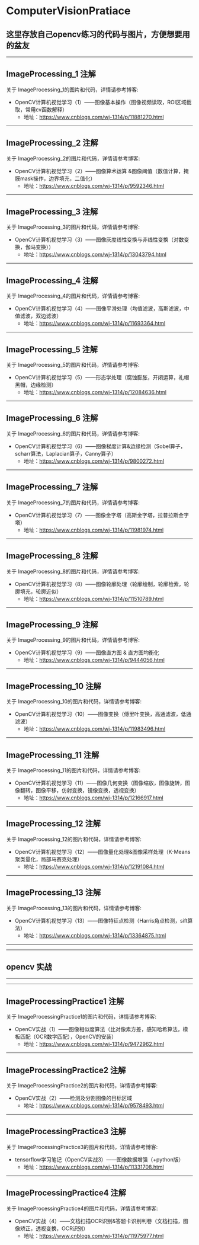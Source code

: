 # ComputerVisionPratiace

## 这里存放自己opencv练习的代码与图片，方便想要用的盆友
***
## ImageProcessing_1 注解
关于 ImageProcessing_1的图片和代码，详情请参考博客:
- OpenCV计算机视觉学习（1）——图像基本操作（图像视频读取，ROI区域截取，常用cv函数解释）
    - 地址：https://www.cnblogs.com/wj-1314/p/11881270.html

***
## ImageProcessing_2 注解
关于 ImageProcessing_2的图片和代码，详情请参考博客:
- OpenCV计算机视觉学习（2）——图像算术运算 &图像阈值（数值计算，掩膜mask操作，边界填充，二值化）
    - 地址：https://www.cnblogs.com/wj-1314/p/9592346.html

***
## ImageProcessing_3 注解
关于 ImageProcessing_3的图片和代码，详情请参考博客:
- OpenCV计算机视觉学习（3）——图像灰度线性变换与非线性变换（对数变换，伽马变换））
    - 地址：https://www.cnblogs.com/wj-1314/p/13043794.html

***
## ImageProcessing_4 注解
关于 ImageProcessing_4的图片和代码，详情请参考博客:
- OpenCV计算机视觉学习（4）——图像平滑处理（均值滤波，高斯滤波，中值滤波，双边滤波）
    - 地址：https://www.cnblogs.com/wj-1314/p/11693364.html

***
## ImageProcessing_5 注解
关于 ImageProcessing_5的图片和代码，详情请参考博客:
- OpenCV计算机视觉学习（5）——形态学处理（腐蚀膨胀，开闭运算，礼帽黑帽，边缘检测）
    - 地址：https://www.cnblogs.com/wj-1314/p/12084636.html

***
## ImageProcessing_6 注解
关于 ImageProcessing_6的图片和代码，详情请参考博客:
- OpenCV计算机视觉学习（6）——图像梯度计算&边缘检测（Sobel算子，scharr算法，Laplacian算子，Canny算子）
    - 地址：https://www.cnblogs.com/wj-1314/p/9800272.html
    
***
## ImageProcessing_7 注解
关于 ImageProcessing_7的图片和代码，详情请参考博客:
- OpenCV计算机视觉学习（7）——图像金字塔（高斯金字塔，拉普拉斯金字塔）
    - 地址：https://www.cnblogs.com/wj-1314/p/11981974.html

***
## ImageProcessing_8 注解
关于 ImageProcessing_8的图片和代码，详情请参考博客:
- OpenCV计算机视觉学习（8）——图像轮廓处理（轮廓绘制，轮廓检索，轮廓填充，轮廓近似）
    - 地址：https://www.cnblogs.com/wj-1314/p/11510789.html
    
***
## ImageProcessing_9 注解
关于 ImageProcessing_9的图片和代码，详情请参考博客:
- OpenCV计算机视觉学习（9）——图像直方图 & 直方图均衡化
    - 地址：https://www.cnblogs.com/wj-1314/p/9444056.html
    
***
## ImageProcessing_10 注解
关于 ImageProcessing_10的图片和代码，详情请参考博客:
- OpenCV计算机视觉学习（10）——图像变换（傅里叶变换，高通滤波，低通滤波）
    - 地址：https://www.cnblogs.com/wj-1314/p/11983496.html

***
## ImageProcessing_11 注解
关于 ImageProcessing_11的图片和代码，详情请参考博客:
- OpenCV计算机视觉学习（11）——图像几何变换（图像缩放，图像旋转，图像翻转，图像平移，仿射变换，镜像变换，透视变换）
    - 地址：https://www.cnblogs.com/wj-1314/p/12166917.html
    

***
## ImageProcessing_12 注解
关于 ImageProcessing_12的图片和代码，详情请参考博客:
- OpenCV计算机视觉学习（12）——图像量化处理&图像采样处理（K-Means聚类量化，局部马赛克处理）
    - 地址：https://www.cnblogs.com/wj-1314/p/12191084.html
    

***
## ImageProcessing_13 注解
关于 ImageProcessing_13的图片和代码，详情请参考博客:
- OpenCV计算机视觉学习（13）——图像特征点检测（Harris角点检测，sift算法）
    - 地址：https://www.cnblogs.com/wj-1314/p/13364875.html
    


***
***
## opencv 实战
***
***
## ImageProcessingPractice1 注解
关于 ImageProcessingPractice1的图片和代码，详情请参考博客:
- OpenCV实战（1）——图像相似度算法（比对像素方差，感知哈希算法，模板匹配（OCR数字匹配），OpenCV的安装）
    - 地址：https://www.cnblogs.com/wj-1314/p/9472962.html
    
***
## ImageProcessingPractice2 注解
关于 ImageProcessingPractice2的图片和代码，详情请参考博客:
- OpenCV实战（2）——检测及分割图像的目标区域
    - 地址：https://www.cnblogs.com/wj-1314/p/9578493.html
    
    
***
## ImageProcessingPractice3 注解
关于 ImageProcessingPractice3的图片和代码，详情请参考博客:
- tensorflow学习笔记（OpenCV实战3）——图像数据增强（+python版）
    - 地址：https://www.cnblogs.com/wj-1314/p/11331708.html
    
***
## ImageProcessingPractice4 注解
关于 ImageProcessingPractice4的图片和代码，详情请参考博客:
- OpenCV实战（4）——文档扫描OCR识别&答题卡识别判卷（文档扫描，图像矫正，透视变换，OCR识别）
    - 地址：https://www.cnblogs.com/wj-1314/p/11975977.html
    
    
    
